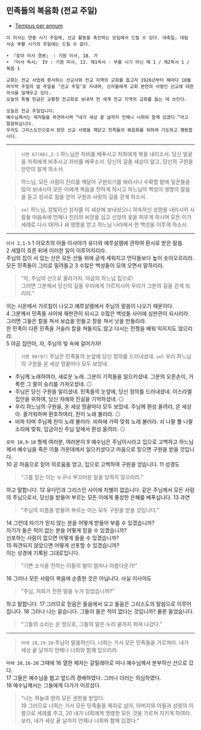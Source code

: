 ## 민족들의 복음화 (전교 주일)

- [Tempus per annum](../LH.md)

```
이 미사는 연중 시기 주일에, 선교 활동을 촉진하는 모임에서 드릴 수 있다. 대축일, 대림 사순 부활 시기의 주일에는 드릴 수 없다.  

• 『로마 미사 경본』 : 기원 미사, 18. 가  
• 『미사 독서』 IV : 기원 미사, 13. 제1독서 - 부활 시기 아닌 때 1 / 제2독서 1 / 복음 1  

교회는 전교 사업에 종사하는 선교사와 전교 지역의 교회를 돕고자 1926년부터 해마다 10월 마지막 주일의 앞 주일을 ‘전교 주일’로 지내며, 신자들에게 교회 본연의 사명인 선교에 대한 의식을 일깨우고 있다.  
오늘의 특별 헌금은 교황청 전교회로 보내져 전 세계 전교 지역의 교회를 돕는 데 쓰인다.  

오늘은 전교 주일입니다.  
예수님께서는 제자들을 파견하시며 “내가 세상 끝 날까지 언제나 너희와 함께 있겠다.”라고 말씀하십니다.  
우리도 그리스도인으로서 받은 선교 사명을 깨닫고 민족들의 복음화를 위하여 기도하고 행동합시다.
```

----

> `시편 67(66),2-3` 하느님은 자비를 베푸시고 저희에게 복을 내리소서. 당신 얼굴을 저희에게 비추시고 자비를 베푸소서. 당신의 길을 세상이 알고, 당신의 구원을 만민이 알게 하소서.  

> 하느님, 모든 사람이 진리를 깨달아 구원되기를 바라시니 수확할 밭에 일꾼들을 많이 보내시어 모든 이에게 복음을 전하게 하시고 하느님의 백성이 생명의 말씀을 듣고 성사로 힘을 얻어 구원과 사랑의 길을 걷게 하소서.

> `vel` 하느님, 참빛이신 성자를 이 세상에 보내셨으니 약속하신 성령을 내리시어 사람들 마음속에 언제나 진리의 씨앗을 심고 신앙의 꽃을 피우게 하시며 모든 이가 세례로 다시 태어나 새 생명을 얻고 하느님 나라에서 한 백성을 이루게 하소서.

----

`이사 2,1-5` 1 아모츠의 아들 이사야가 유다와 예루살렘에 관하여 환시로 받은 말씀.  
2 세월이 흐른 뒤에 이러한 일이 이루어지리라.  
주님의 집이 서 있는 산은 모든 산들 위에 굳게 세워지고 언덕들보다 높이 솟아오르리라.  
모든 민족들이 그리로 밀려들고 3 수많은 백성들이 모여 오면서 말하리라.  
> “자, 주님의 산으로 올라가자. 야곱의 하느님 집으로!  
그러면 그분께서 당신의 길을 우리에게 가르치시어 우리가 그분의 길을 걷게 되리라.”  

이는 시온에서 가르침이 나오고 예루살렘에서 주님의 말씀이 나오기 때문이다.  
4 그분께서 민족들 사이에 재판관이 되시고 수많은 백성들 사이에 심판관이 되시리라.  
그러면 그들은 칼을 쳐서 보습을 만들고 창을 쳐서 낫을 만들리라.  
한 민족이 다른 민족을 거슬러 칼을 쳐들지도 않고 다시는 전쟁을 배워 익히지도 않으리라.  
5 야곱 집안아, 자, 주님의 빛 속에 걸어가자!  

> `시편 98(97)` 주님은 민족들의 눈앞에 당신 정의를 드러내셨네.  `vel` 우리 하느님의 구원을 온 세상 땅끝마다 모두 보았네.
- 주님께 노래하여라, 새로운 노래. 그분이 기적들을 일으키셨네. 그분의 오른손이, 거룩한 그 팔이 승리를 가져오셨네. ◎
- 주님은 당신 구원을 알리셨네. 민족들의 눈앞에, 당신 정의를 드러내셨네. 이스라엘 집안을 위하여, 당신 자애와 진실을 기억하셨네. ◎
- 우리 하느님의 구원을, 온 세상 땅끝마다 모두 보았네. 주님께 환성 올려라, 온 세상아. 즐거워하며 환호하여라, 찬미 노래 불러라. ◎
- 비파 타며 주님께 찬미 노래 불러라. 비파에 가락 맞춰 노래 불러라. 쇠 나팔 뿔 나팔 소리에 맞춰, 임금이신 주님 앞에서 환성 올려라. ◎

`로마 10,9-18` 형제 여러분, 여러분이 9 예수님은 주님이시라고 입으로 고백하고 하느님께서 예수님을 죽은 이들 가운데에서 일으키셨다고 마음으로 믿으면 구원을 받을 것입니다.  
10 곧 마음으로 믿어 의로움을 얻고, 입으로 고백하여 구원을 얻습니다. 11 성경도  
> “그를 믿는 이는 누구나 부끄러운 일을 당하지 않으리라.”  

하고 말합니다. 12 유다인과 그리스인 사이에 차별이 없습니다. 같은 주님께서 모든 사람의 주님으로서, 당신을 받들어 부르는 모든 이에게 풍성한 은혜를 베푸십니다. 13 과연  
> “주님의 이름을 받들어 부르는 이는 모두 구원을 받을 것입니다.”  

14 그런데 자기가 믿지 않는 분을 어떻게 받들어 부를 수 있겠습니까?  
자기가 들은 적이 없는 분을 어떻게 믿을 수 있겠습니까?  
선포하는 사람이 없으면 어떻게 들을 수 있겠습니까?  
15 파견되지 않았으면 어떻게 선포할 수 있겠습니까?  
이는 성경에 기록된 그대로입니다.  
> “기쁜 소식을 전하는 이들의 발이 얼마나 아름다운가!”  

16 그러나 모든 사람이 복음에 순종한 것은 아닙니다. 사실 이사야도  
> “주님, 저희가 전한 말을 누가 믿었습니까?” 

하고 말합니다. 17 그러므로 믿음은 들음에서 오고 들음은 그리스도의 말씀으로 이루어집니다.
18 그러나 나는 묻습니다. 그들이 들은 적이 없다는 것입니까? 물론 들었습니다.  
> “그들의 소리는 온 땅으로, 그들의 말은 누리 끝까지 퍼져 나갔다.”

----

> `마태 28,19.20` 주님이 말씀하신다. 너희는 가서 모든 민족들을 가르쳐라. 내가 세상 끝 날까지 언제나 너희와 함께 있으리라.  

`마태 28,16-20` 그때에 16 열한 제자는 갈릴래아로 떠나 예수님께서 분부하신 산으로 갔다.  
17 그들은 예수님을 뵙고 엎드려 경배하였다. 그러나 더러는 의심하였다.  
18 예수님께서는 그들에게 다가가 이르셨다.  
> “나는 하늘과 땅의 모든 권한을 받았다.  
19 그러므로 너희는 가서 모든 민족들을 제자로 삼아, 아버지와 아들과 성령의 이름으로 세례를 주고, 20 내가 너희에게 명령한 모든 것을 가르쳐 지키게 하여라.  
보라, 내가 세상 끝 날까지 언제나 너희와 함께 있겠다.”  